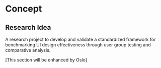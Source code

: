 # Concept

## Research Idea

A research project to develop and validate a standardized framework for benchmarking UI design effectiveness through user group testing and comparative analysis.

[This section will be enhanced by Oslo]

